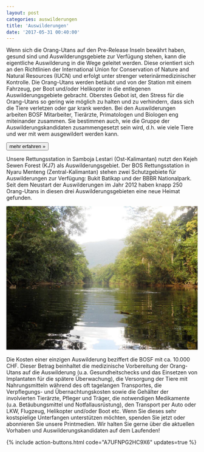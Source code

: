 ```yaml
---
layout: post
categories: auswilderungen
title: 'Auswilderungen'
date: '2017-05-31 00:40:00'
---
```

Wenn sich die Orang-Utans auf den Pre-Release Inseln bewährt haben, gesund sind und Auswilderungsgebiete zur Verfügung stehen, kann die eigentliche Auswilderung in die Wege geleitet werden. Diese orientiert sich an den Richtlinien der International Union for Conservation of Nature and Natural Resources (IUCN) und erfolgt unter strenger veterinärmedizinischer Kontrolle. Die Orang-Utans werden betäubt und von der Station mit einem Fahrzeug, per Boot und/oder Helikopter in die entlegenen Auswilderungsgebiete gebracht. Oberstes Gebot ist, den Stress für die Orang-Utans so gering wie möglich zu halten und zu verhindern, dass sich die Tiere verletzen oder gar krank werden. Bei den Auswilderungen arbeiten BOSF Mitarbeiter, Tierärzte, Primatologen und Biologen eng miteinander zusammen. Sie bestimmen auch, wie die Gruppe der Auswilderungskandidaten zusammengesetzt sein wird, d.h. wie viele Tiere und wer mit wem ausgewildert werden kann.

[<button class="bos-button large info float-right space-left">mehr erfahren »</button>](ost-kalimantan.html)

Unsere Rettungsstation in Samboja Lestari (Ost-Kalimantan) nutzt den Kejeh Sewen Forest (KJ7) als Auswilderungsgebiet. Der BOS Rettungsstation in Nyaru Menteng (Zentral-Kalimantan) stehen zwei Schutzgebiete für Auswilderungen zur Verfügung: Bukit Batikap und der BBBR Nationalpark. Seit dem Neustart der Auswilderungen im Jahr 2012 haben knapp 250 Orang-Utans in diesen drei Auswilderungsgebieten eine neue Heimat gefunden.

![](uploads/2017/03/05/schutzgebiete_Bukit_Batikap_II.jpg)

Die Kosten einer einzigen Auswilderung beziffert die BOSF mit ca. 10.000 CHF. Dieser Betrag beinhaltet die medizinische Vorbereitung der Orang-Utans auf die Auswilderung (u.a. Gesundheitschecks und das Einsetzen von Implantaten für die spätere Überwachung), die Versorgung der Tiere mit Nahrungsmitteln während des oft tagelangen Transportes, die Verpflegungs- und Übernachtungskosten sowie die Gehälter der involvierten Tierärzte, Pfleger und Träger, die notwendigen Medikamente (u.a. Betäubungsmittel und Notfallausrüstung), den Transport per Auto oder LKW, Flugzeug, Helikopter und/oder Boot etc. Wenn Sie dieses sehr kostspielige Unterfangen unterstützen möchten, spenden Sie jetzt oder abonnieren Sie unsere Printmedien. Wir halten Sie gerne über die aktuellen Vorhaben und Auswilderungskandidaten auf dem Laufenden!

{% include action-buttons.html code="A7UFNPG2HC9X6" updates=true %}